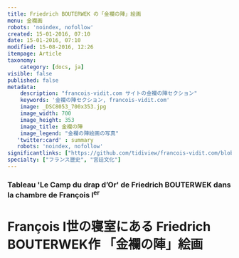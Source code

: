 ```yaml
---
title: Friedrich BOUTERWEK の「金襴の陣」絵画
menu: 金襴画
robots: 'noindex, nofollow'
created: 15-01-2016, 07:10
date: 15-01-2016, 07:10
modified: 15-08-2016, 12:26
itempage: Article
taxonomy:
    category: [docs, ja]
visible: false
published: false
metadata:
    description: "francois-vidit.com サイトの金襴の陣セクション"
    keywords: '金襴の陣セクション, francois-vidit.com'
    image: _DSC8053_700x353.jpg
    image_width: 700
    image_height: 353
    image_title: 金襴の陣
    image_legend: "金襴の陣絵画の写真"
   'twitter:card' : summary
   robots: 'noindex, nofollow'
significantlinks: ["https://github.com/tidiview/francois-vidit.com/blob/develop/user/sites/docs/pages/01.reference/03.chateaux-de-la-loire/01.chambord/01.drap-d-or/docs.ja.md"]
specialty: ["フランス歴史", "宮廷文化"]
---
```

### Tableau 'Le Camp du drap d’Or' de Friedrich BOUTERWEK dans la chambre de François I<sup>er</sup>

# François I世の寝室にある Friedrich BOUTERWEK作 「金襴の陣」絵画
